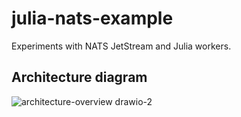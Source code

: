 # julia-nats-example
Experiments with NATS JetStream and Julia workers.

## Architecture diagram

![architecture-overview drawio-2](https://github.com/jakubwro/julia-nats-example/assets/6503171/7d24b3bb-dc31-488b-9025-f9038082427c)
